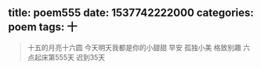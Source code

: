 title: poem555
date: 1537742222000
categories: poem
tags: 十
---
> 十五的月亮十六圆
今天明天我都是你的小甜甜
早安
孤独小美
格致别趣
六点起床第555天 迟到35天